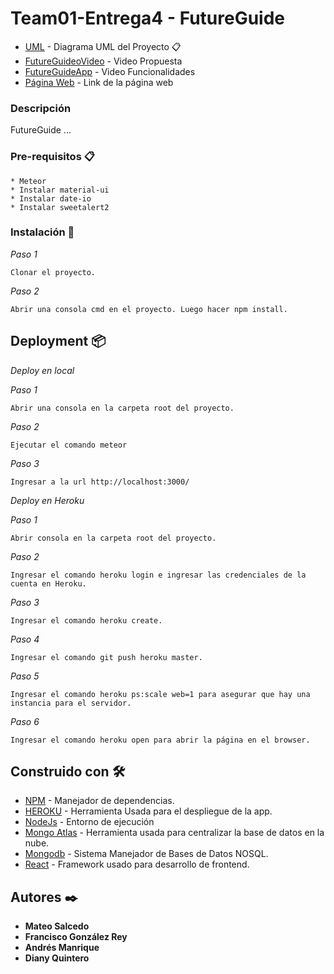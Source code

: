 # Team01-Entrega4 - FutureGuide

* [UML](https://www.lucidchart.com/invitations/accept/7fd14bca-13a3-4f38-b2bf-89cbf8616ea0) - Diagrama UML del Proyecto 📋
* [FutureGuideoVideo](https://) - Video Propuesta
* [FutureGuideApp](https://) - Video Funcionalidades
* [Página Web](http://) - Link de la página web

### Descripción

FutureGuide ...


### Pre-requisitos 📋
```
* Meteor
* Instalar material-ui
* Instalar date-io
* Instalar sweetalert2
```

### Instalación 🔧
_Paso 1_

```
Clonar el proyecto.
```

_Paso 2_

```
Abrir una consola cmd en el proyecto. Luego hacer npm install.
```

## Deployment 📦

_Deploy en local_

_Paso 1_

```
Abrir una consola en la carpeta root del proyecto.
```

_Paso 2_

```
Ejecutar el comando meteor
```
_Paso 3_

```
Ingresar a la url http://localhost:3000/
```

_Deploy en Heroku_

_Paso 1_

```
Abrir consola en la carpeta root del proyecto.
```
_Paso 2_

```
Ingresar el comando heroku login e ingresar las credenciales de la cuenta en Heroku.
```
_Paso 3_

```
Ingresar el comando heroku create.
```
_Paso 4_

```
Ingresar el comando git push heroku master.
```
_Paso 5_

```
Ingresar el comando heroku ps:scale web=1 para asegurar que hay una instancia para el servidor.
```
_Paso 6_

```
Ingresar el comando heroku open para abrir la página en el browser.
```

## Construido con 🛠️

* [NPM](https://www.npmjs.com/) - Manejador de dependencias.
* [HEROKU](https://www.heroku.com) - Herramienta Usada para el despliegue de la app.
* [NodeJs](https://nodejs.org/es/) - Entorno de ejecución
* [Mongo Atlas](https://www.mongodb.com/cloud/atlas) - Herramienta usada para centralizar la base de datos en la nube.
* [Mongodb](https://www.mongodb.com/es) - Sistema Manejador de Bases de Datos NOSQL.
* [React](https://es.reactjs.org/) - Framework usado para desarrollo de frontend.

## Autores ✒️

* **Mateo Salcedo** 
* **Francisco González Rey** 
* **Andrés Manrique** 
* **Diany Quintero**

